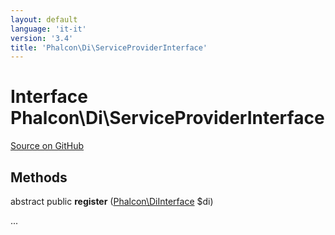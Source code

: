 ```yaml
---
layout: default
language: 'it-it'
version: '3.4'
title: 'Phalcon\Di\ServiceProviderInterface'
---
```


# Interface **Phalcon\Di\ServiceProviderInterface**

<a href="https://github.com/phalcon/cphalcon/tree/v3.4.0/phalcon/di/serviceproviderinterface.zep" class="btn btn-default btn-sm">Source on GitHub</a>

## Methods

abstract public **register** ([Phalcon\DiInterface](/3.4/en/api/Phalcon_DiInterface) $di)

...